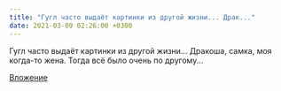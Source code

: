 ```yaml
---
title: "Гугл часто выдаёт картинки из другой жизни... Драк..."
date: 2021-03-09 02:26:00 +0300
---
```


Гугл часто выдаёт картинки из другой жизни... Дракоша, самка, моя когда-то жена. Тогда всё было очень по другому...

[Вложение](https://vk.com/photo41076938_457247293)
